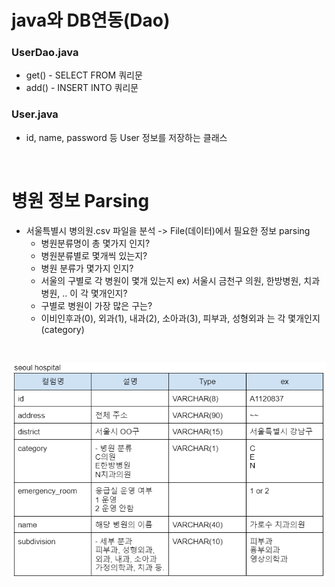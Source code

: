 # java와 DB연동(Dao)
### UserDao.java
- get() - SELECT FROM 쿼리문
- add() - INSERT INTO 쿼리문
### User.java
- id, name, password 등 User 정보를 저장하는 클래스
<br>


# 병원 정보 Parsing
- 서울특별시 병의원.csv 파일을 분석 -> File(데이터)에서 필요한 정보 parsing
  - 병원분류명이 총 몇가지 인지?<br>
  -  병원분류별로 몇개씩 있는지? 
  - 병원 분류가 몇가지 인지?
  - 서울의 구별로 각 병원이 몇개 있는지 ex) 서울시 금천구 의원, 한방병원, 치과병원, .. 이 각 몇개인지?
  - 구별로 병원이 가장 많은 구는?
  - 이비인후과(0), 외과(1), 내과(2), 소아과(3), 피부과, 성형외과 는 각 몇개인지(category)

<BR>

![img.png](img.png)

